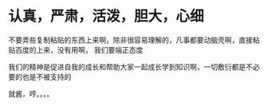 # 认真，严肃，活泼，胆大，心细
不要弄些复制粘贴的东西上来啊，除非很容易理解的，凡事都要动脑壳啊，直接粘贴百度的上来，没有用啊，
我们要端正态度

我们的精神是促进自我的成长和帮助大家一起成长学到知识啊，一切敷衍都是不必要的也是不被支持的


就酱，哼。。。。
